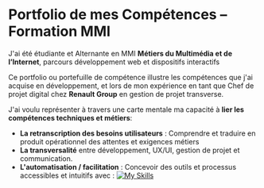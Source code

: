 # Portfolio de mes Compétences – Formation MMI
J'ai été étudiante et Alternante en MMI **Métiers du Multimédia et de l’Internet**, parcours développement web et dispositifs interactifs

Ce portfolio ou portefuille de compétence illustre les compétences que j'ai acquise en développement, et lors de mon expérience en tant que Chef de projet digital chez **Renault Group** en gestion de projet transverse.

J'ai voulu représenter à travers une carte mentale ma capacité à **lier les compétences techniques et métiers**:
- **La retranscription des besoins utilisateurs** : Comprendre et traduire en produit opérationnel des attentes et exigences métiers
- **La transversalité** entre développement, UX/UI, gestion de projet et communication.
- **L'automatisation / facilitation** : Concevoir des outils et processus accessibles et intuitifs
avec : [![My Skills](https://skillicons.dev/icons?i=java,kotlin,php,figma&theme=light)](https://skillicons.dev)

